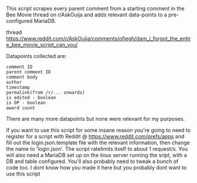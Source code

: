 This script scrapes every parent comment from a starting comment in the Bee Movie thread
on r/AskOuija and adds relevant data-points to a pre-configured MariaDB.

thread https://www.reddit.com/r/AskOuija/comments/ofiegh/dam_i_forgot_the_entire_bee_movie_script_can_you/

Datapoints collected are:

    comment ID
    parent comment ID
    comment body
    author
    timestamp
    permalink(from /r/... onwards)
    is edited - boolean
    is OP - boolean
    award count

There are many more datapoints but none were relevant for my purposes.

If you want to use this script for some insane reason you're going to need to register for a script
with Reddit @ https://www.reddit.com/prefs/apps and fill out the login.json.template file with the
relevant information, then change the name to 'login.json'. The script ratelimits itself to about 1
request/s. You will also need a MariaDB set up on the linux server running the sript, with a DB and
table configured. You'll also probably need to tweak a bunch of code too. I dont know how you made
it here but you probably dont want to use this script
